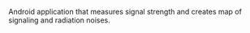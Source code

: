 Android application that measures signal strength and creates map of signaling and radiation noises.